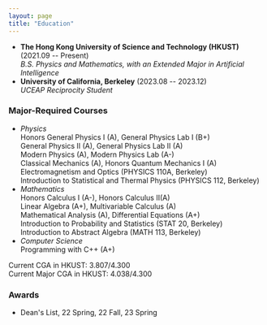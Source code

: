 ```yaml
---
layout: page
title: "Education"
---
```


* **The Hong Kong University of Science and Technology (HKUST)** (2021.09 -- Present)  
  *B.S. Physics and Mathematics, with an Extended Major in Artificial Intelligence*  
* **University of California, Berkeley** (2023.08 -- 2023.12)  
  *UCEAP Reciprocity Student*   

### Major-Required Courses
* *Physics*   
  Honors General Physics I (A), General Physics Lab I (B+)   
  General Physics II (A), General Physics Lab II (A)   
  Modern Physics (A), Modern Physics Lab (A-)   
  Classical Mechanics (A), Honors Quantum Mechanics I (A)   
  Electromagnetism and Optics (PHYSICS 110A, Berkeley)   
  Introduction to Statistical and Thermal Physics (PHYSICS 112, Berkeley)
* *Mathematics*   
  Honors Calculus I (A-), Honors Calculus II(A)   
  Linear Algebra (A+), Multivariable Calculus (A)   
  Mathematical Analysis (A), Differential Equations (A+)   
  Introduction to Probability and Statistics (STAT 20, Berkeley)   
  Introduction to Abstract Algebra (MATH 113, Berkeley)
* *Computer Science*   
  Programming with C++ (A+)

Current CGA in HKUST:       3.807/4.300       
Current Major CGA in HKUST: 4.038/4.300

### Awards
* Dean's List, 22 Spring, 22 Fall, 23 Spring
